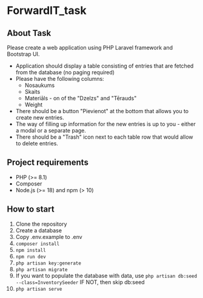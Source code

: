 # ForwardIT_task
## About Task
Please create a web application using PHP Laravel framework and Bootstrap UI.
- Application should display a table consisting of entries that are fetched from the database (no paging required)
- Please have the following columns:
    * Nosaukums
    * Skaits
    * Materiāls - on of the "Dzelzs" and "Tērauds"
    * Weight
- There should be a button "Pievienot" at the bottom that allows you to create new entries.
- The way of filling up information for the new entries is up to you - either a modal or a separate page.
- There should be a "Trash" icon next to each table row that would allow to delete entries.

## Project requirements

- PHP (>= 8.1)
- Composer
- Node.js (>= 18) and npm (> 10)

## How to start
1. Clone the repository
2. Create a database
3. Copy .env.example to .env
4. ```composer install```
5. ```npm install```
6. ```npm run dev```
7. ```php artisan key:generate```
8. ```php artisan migrate```
9. If you want to populate the database with data, use ```php artisan db:seed --class=InventorySeeder``` IF NOT, then skip db:seed
11. ```php artisan serve```



